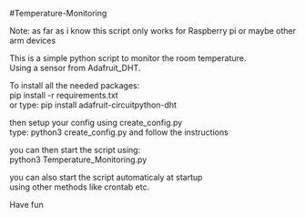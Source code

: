 #Temperature-Monitoring

Note: as far as i know this script only works
for Raspberry pi or maybe other arm devices
   
This is a simple python script to monitor the room temperature.   
Using a sensor from Adafruit_DHT.  
  
To install all the needed packages:  
pip install -r requirements.txt  
or type: pip install adafruit-circuitpython-dht  
  
then setup your config using create_config.py  
type: python3 create_config.py and follow the instructions  
  
you can then start the script using:  
python3 Temperature_Monitoring.py  
  
you can also start the script automaticaly at startup  
using other methods like crontab etc.  
  
Have fun
